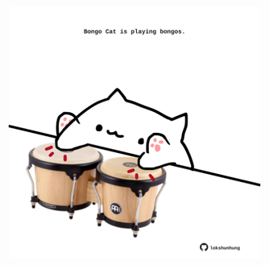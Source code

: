 <!-- built at 21/11/2021, 24:16:29 UTC -->
<p align="center">
  <img width="500" height="500" src="./ReadmeImage.svg">
</p>
